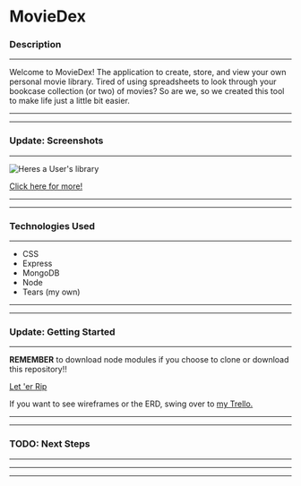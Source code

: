 # **MovieDex**

### Description
---
Welcome to MovieDex! The application to create, store, and view your own personal movie library. Tired of using spreadsheets to look through your bookcase collection (or two) of movies? So are we, so we created this tool to make life just a little bit easier.

---
---
### **Update:** Screenshots
---
![Heres a User's library](imageHere.jpg)

[Click here for more!](morephotolinks.link)

---
---
### Technologies Used
---
* CSS
* Express
* MongoDB
* Node
* Tears (my own)

---
---
### **Update:** Getting Started
---
**REMEMBER** to download node modules if you choose to clone or download this repository!!

[Let 'er Rip](deploy.link)

If you want to see wireframes or the ERD, swing over to [my Trello.](https://trello.com/b/3kW4uA2q/moviedex)

---
---
### **TODO:** Next Steps
---

---
---